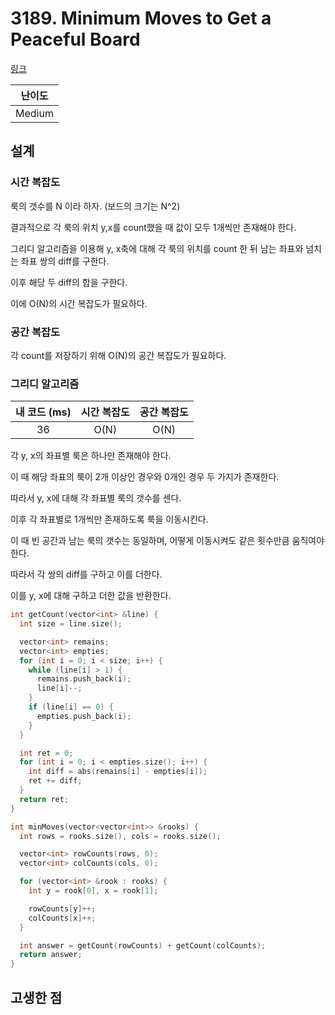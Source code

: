 # 3189. Minimum Moves to Get a Peaceful Board

[링크](https://leetcode.com/problems/minimum-moves-to-get-a-peaceful-board/description/)

| 난이도 |
| :----: |
| Medium |

## 설계

### 시간 복잡도

룩의 갯수를 N 이라 하자. (보드의 크기는 N^2)

결과적으로 각 룩의 위치 y,x를 count했을 때 값이 모두 1개씩만 존재해야 한다.

그리디 알고리즘을 이용해 y, x축에 대해 각 룩의 위치를 count 한 뒤 남는 좌표와 넘치는 좌표 쌍의 diff를 구한다.

이후 해당 두 diff의 합을 구한다.

이에 O(N)의 시간 복잡도가 필요하다.

### 공간 복잡도

각 count를 저장하기 위해 O(N)의 공간 복잡도가 필요하다.

### 그리디 알고리즘

| 내 코드 (ms) | 시간 복잡도 | 공간 복잡도 |
| :----------: | :---------: | :---------: |
|      36      |    O(N)     |    O(N)     |

각 y, x의 좌표별 룩은 하나만 존재해야 한다.

이 때 해당 좌표의 룩이 2개 이상인 경우와 0개인 경우 두 가지가 존재한다.

따라서 y, x에 대해 각 좌표별 룩의 갯수를 센다.

이후 각 좌표별로 1개씩만 존재하도록 룩을 이동시킨다.

이 때 빈 공간과 남는 룩의 갯수는 동일하며, 어떻게 이동시켜도 같은 횟수만큼 움직여야 한다.

따라서 각 쌍의 diff를 구하고 이를 더한다.

이를 y, x에 대해 구하고 더한 값을 반환한다.

```cpp
int getCount(vector<int> &line) {
  int size = line.size();

  vector<int> remains;
  vector<int> empties;
  for (int i = 0; i < size; i++) {
    while (line[i] > 1) {
      remains.push_back(i);
      line[i]--;
    }
    if (line[i] == 0) {
      empties.push_back(i);
    }
  }

  int ret = 0;
  for (int i = 0; i < empties.size(); i++) {
    int diff = abs(remains[i] - empties[i]);
    ret += diff;
  }
  return ret;
}

int minMoves(vector<vector<int>> &rooks) {
  int rows = rooks.size(), cols = rooks.size();

  vector<int> rowCounts(rows, 0);
  vector<int> colCounts(cols, 0);

  for (vector<int> &rook : rooks) {
    int y = rook[0], x = rook[1];

    rowCounts[y]++;
    colCounts[x]++;
  }

  int answer = getCount(rowCounts) + getCount(colCounts);
  return answer;
}
```

## 고생한 점
